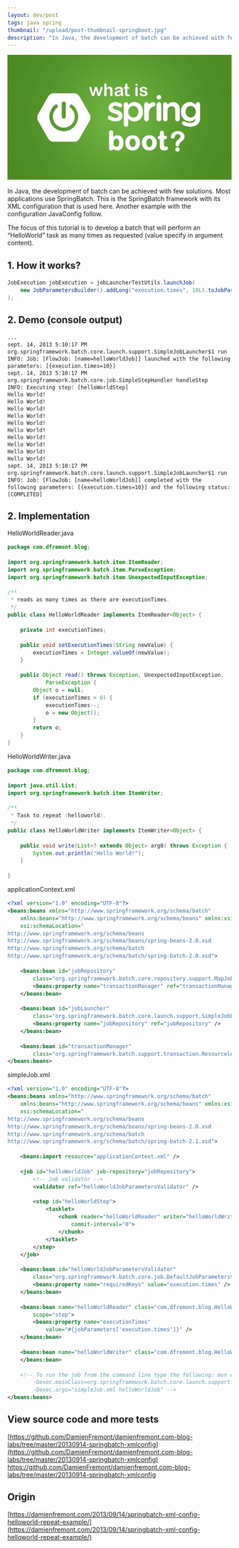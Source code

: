 ```yaml
---
layout: dev/post
tags: java spring
thumbnail: "/upload/post-thumbnail-springboot.jpg"
description: "In Java, the development of batch can be achieved with few solutions. Most applications use SpringBatch..."
---
```


 
![alt text](/upload/post-thumbnail-springboot.jpg)
 
In Java, the development of batch can be achieved with few solutions. Most applications use SpringBatch. This is the SpringBatch framework with its XML configuration that is used here. Another example with the configuration JavaConfig follow.
 

 
The focus of this tutorial is to develop a batch that will perform an “HelloWorld” task as many times as requested (value specify in argument content).
 
## 1. How it works?
 
```java
JobExecution jobExecution = jobLauncherTestUtils.launchJob(
    new JobParametersBuilder().addLong("execution.times", 10L).toJobParameters()  // exec 10 times
);
```
 
## 2. Demo (console output)
 
```
...
sept. 14, 2013 5:10:17 PM org.springframework.batch.core.launch.support.SimpleJobLauncher$1 run
INFO: Job: [FlowJob: [name=helloWorldJob]] launched with the following parameters: [{execution.times=10}]
sept. 14, 2013 5:10:17 PM org.springframework.batch.core.job.SimpleStepHandler handleStep
INFO: Executing step: [helloWorldStep]
Hello World!
Hello World!
Hello World!
Hello World!
Hello World!
Hello World!
Hello World!
Hello World!
Hello World!
Hello World!
sept. 14, 2013 5:10:17 PM org.springframework.batch.core.launch.support.SimpleJobLauncher$1 run
INFO: Job: [FlowJob: [name=helloWorldJob]] completed with the following parameters: [{execution.times=10}] and the following status: [COMPLETED]
```
 
## 2. Implementation
 
HelloWorldReader.java
 
```java
package com.dfremont.blog;
 
import org.springframework.batch.item.ItemReader;
import org.springframework.batch.item.ParseException;
import org.springframework.batch.item.UnexpectedInputException;
 
/**
 * reads as many times as there are executionTimes.
 */
public class HelloWorldReader implements ItemReader<Object> {
 
    private int executionTimes;
 
    public void setExecutionTimes(String newValue) {
        executionTimes = Integer.valueOf(newValue);
    }
 
    public Object read() throws Exception, UnexpectedInputException,
            ParseException {
        Object o = null;
        if (executionTimes > 0) {
            executionTimes--;
            o = new Object();
        }
        return o;
    }
}
```
 
HelloWorldWriter.java
 
```java
package com.dfremont.blog;
 
import java.util.List;
import org.springframework.batch.item.ItemWriter;
 
/**
 * Task to repeat (helloworld).
 */
public class HelloWorldWriter implements ItemWriter<Object> {
 
    public void write(List<? extends Object> arg0) throws Exception {
        System.out.println("Hello World!");
    }
 
}
```
 
applicationContext.xml
 
```xml
<?xml version="1.0" encoding="UTF-8"?>
<beans:beans xmlns="http://www.springframework.org/schema/batch"
    xmlns:beans="http://www.springframework.org/schema/beans" xmlns:xsi="http://www.w3.org/2001/XMLSchema-instance"
    xsi:schemaLocation="
http://www.springframework.org/schema/beans
http://www.springframework.org/schema/beans/spring-beans-2.0.xsd
http://www.springframework.org/schema/batch
http://www.springframework.org/schema/batch/spring-batch-2.0.xsd">
 
    <beans:bean id="jobRepository"
        class="org.springframework.batch.core.repository.support.MapJobRepositoryFactoryBean">
        <beans:property name="transactionManager" ref="transactionManager" />
    </beans:bean>
 
    <beans:bean id="jobLauncher"
        class="org.springframework.batch.core.launch.support.SimpleJobLauncher">
        <beans:property name="jobRepository" ref="jobRepository" />
    </beans:bean>
 
    <beans:bean id="transactionManager"
        class="org.springframework.batch.support.transaction.ResourcelessTransactionManager" />
</beans:beans>
```
 
simpleJob.xml
 
```xml
<?xml version="1.0" encoding="UTF-8"?>
<beans:beans xmlns="http://www.springframework.org/schema/batch"
    xmlns:beans="http://www.springframework.org/schema/beans" xmlns:xsi="http://www.w3.org/2001/XMLSchema-instance"
    xsi:schemaLocation="
http://www.springframework.org/schema/beans
http://www.springframework.org/schema/beans/spring-beans-2.0.xsd
http://www.springframework.org/schema/batch
http://www.springframework.org/schema/batch/spring-batch-2.1.xsd">
 
    <beans:import resource="applicationContext.xml" />
 
    <job id="helloWorldJob" job-repository="jobRepository">
        <!-- Job validator -->
        <validator ref="helloWorldJobParametersValidator" />
 
        <step id="helloWorldStep">
            <tasklet>
                <chunk reader="helloWorldReader" writer="helloWorldWriter"
                    commit-interval="0">
                </chunk>
            </tasklet>
        </step>
    </job>
 
    <beans:bean id="helloWorldJobParametersValidator"
        class="org.springframework.batch.core.job.DefaultJobParametersValidator">
        <beans:property name="requiredKeys" value="execution.times" />
    </beans:bean>
 
    <beans:bean name="helloWorldReader" class="com.dfremont.blog.HelloWorldReader"
        scope="step">
        <beans:property name="executionTimes"
            value="#{jobParameters['execution.times']}" />
    </beans:bean>
 
    <beans:bean name="helloWorldWriter" class="com.dfremont.blog.HelloWorldWriter">
    </beans:bean>
 
    <!-- To run the job from the command line type the following: mvn exec:java
        -Dexec.mainClass=org.springframework.batch.core.launch.support.CommandLineJobRunner
        -Dexec.args="simpleJob.xml helloWorldJob" -->
</beans:beans>
```
 
## View source code and more tests
 
[https://github.com/DamienFremont/damienfremont.com-blog-labs/tree/master/20130914-springbatch-xmlconfig](https://github.com/DamienFremont/damienfremont.com-blog-labs/tree/master/20130914-springbatch-xmlconfig)
https://github.com/DamienFremont/damienfremont.com-blog-labs/tree/master/20130914-springbatch-xmlconfig
 
 
## Origin
[https://damienfremont.com/2013/09/14/springbatch-xml-config-helloworld-repeat-example/](https://damienfremont.com/2013/09/14/springbatch-xml-config-helloworld-repeat-example/)
 
